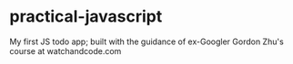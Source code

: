 # practical-javascript
My first JS todo app; built with the guidance of ex-Googler Gordon Zhu's course at watchandcode.com
